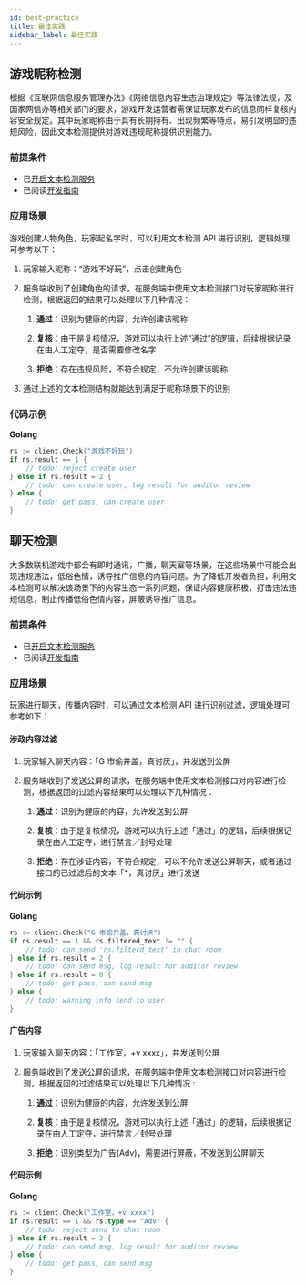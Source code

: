 ```yaml
---
id: best-practice
title: 最佳实践
sidebar_label: 最佳实践
---
```


## 游戏昵称检测

根据《互联网信息服务管理办法》《网络信息内容生态治理规定》等法律法规，及国家网信办等相关部门的要求，游戏开发运营者需保证玩家发布的信息同样复核内容安全规定。其中玩家昵称由于具有长期持有、出现频繁等特点，易引发明显的违规风险，因此文本检测提供对游戏违规昵称提供识别能力。

### 前提条件

 - 已[开启文本检测服务](/2.x/sdk/text-moderation/features#开启文本检测服务)
 - 已阅读[开发指南](/2.x/sdk/text-moderation/guide)

### 应用场景

游戏创建人物角色，玩家起名字时，可以利用文本检测 API 进行识别，逻辑处理可参考以下：

1. 玩家输入昵称：“游戏不好玩”，点击创建角色
2. 服务端收到了创建角色的请求，在服务端中使用文本检测接口对玩家昵称进行检测，根据返回的结果可以处理以下几种情况：

    1. **通过**：识别为健康的内容，允许创建该昵称

    2. **复核**：由于是复核情况，游戏可以执行上述“通过”的逻辑，后续根据记录在由人工定夺，是否需要修改名字

    3. **拒绝**：存在违规风险，不符合规定，不允许创建该昵称

3. 通过上述的文本检测结构就能达到满足于昵称场景下的识别


### 代码示例

**Golang**

``` go
rs := client.Check("游戏不好玩")
if rs.result == 1 {
    // todo: reject create user
} else if rs.result = 2 {
    // todo: can create user, log result for auditor review
} else {
    // todo: get pass, can create user
}
```


## 聊天检测

大多数联机游戏中都会有即时通讯，广播，聊天室等场景，在这些场景中可能会出现违规违法，低俗色情，诱导推广信息的内容问题。为了降低开发者负担，利用文本检测可以解决该场景下的内容生态一系列问题，保证内容健康积极，打击违法违规信息，制止传播低俗色情内容，屏蔽诱导推广信息。

### 前提条件

 - 已[开启文本检测服务](/2.x/sdk/text-moderation/features#开启文本检测服务)
 - 已阅读[开发指南](/2.x/sdk/text-moderation/guide)

### 应用场景

玩家进行聊天，传播内容时，可以通过文本检测 API 进行识别过滤，逻辑处理可参考如下：

#### 涉政内容过滤
1. 玩家输入聊天内容：「G 市偷井盖，真讨厌」，并发送到公屏
2. 服务端收到了发送公屏的请求，在服务端中使用文本检测接口对内容进行检测，根据返回的过滤内容结果可以处理以下几种情况：

    1. **通过**：识别为健康的内容，允许发送到公屏

    2. **复核**：由于是复核情况，游戏可以执行上述「通过」的逻辑，后续根据记录在由人工定夺，进行禁言／封号处理

    3. **拒绝**：存在涉证内容，不符合规定，可以不允许发送公屏聊天，或者通过接口的已过滤后的文本「*，真讨厌」进行发送

#### 代码示例

**Golang**

``` go
rs := client.Check("G 市偷井盖，真讨厌")
if rs.result == 1 && rs.filtered_text != "" {
    // todo: can send 'rs.filterd_text' in chat room
} else if rs.result = 2 {
    // todo: can send msg, log result for auditor review
} else if rs.result = 0 {
    // todo: get pass, can send msg
} else {
    // todo: warning info send to user
}
```

#### 广告内容

1. 玩家输入聊天内容：「工作室，+v xxxx」，并发送到公屏
2. 服务端收到了发送公屏的请求，在服务端中使用文本检测接口对内容进行检测，根据返回的过滤结果可以处理以下几种情况 :

    1. **通过**：识别为健康的内容，允许发送到公屏

    2. **复核**：由于是复核情况，游戏可以执行上述「通过」的逻辑，后续根据记录在由人工定夺，进行禁言／封号处理
    
    3. **拒绝**：识别类型为广告(Adv)，需要进行屏蔽，不发送到公屏聊天

#### 代码示例

**Golang**

``` go
rs := client.Check("工作室，+v xxxx")
if rs.result == 1 && rs.type == "Adv" {
    // todo: reject send to chat room
} else if rs.result = 2 {
    // todo: can send msg, log result for auditor review
} else {
    // todo: get pass, can send msg
}
```



